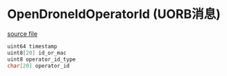 # OpenDroneIdOperatorId (UORB消息)


[source file](https://github.com/PX4/PX4-Autopilot/blob/main/msg/OpenDroneIdOperatorId.msg)

```c
uint64 timestamp
uint8[20] id_or_mac
uint8 operator_id_type
char[20] operator_id

```